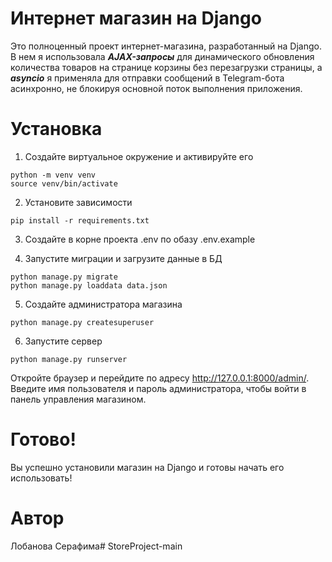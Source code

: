 

# Интернет магазин на Django

Это полноценный проект интернет-магазина, разработанный на Django.
В нем я использовала ***AJAX-запросы*** для динамического обновления количества товаров на странице корзины без перезагрузки страницы, а ***asyncio*** я применяла для отправки сообщений в Telegram-бота асинхронно, не блокируя основной поток выполнения приложения.

# Установка

1. Создайте виртуальное окружение и активируйте его
```
python -m venv venv
source venv/bin/activate
```
2. Установите зависимости
```
pip install -r requirements.txt
```
3. Создайте в корне проекта .env по обазу .env.example

4. Запустите миграции и загрузите данные в БД
```
python manage.py migrate
python manage.py loaddata data.json
```
5. Создайте администратора магазина
```
python manage.py createsuperuser
```
6. Запустите сервер
```
python manage.py runserver
```
Откройте браузер и перейдите по адресу http://127.0.0.1:8000/admin/. Введите имя пользователя и пароль администратора, чтобы войти в панель управления магазином.

# Готово!
Вы успешно установили магазин на Django и готовы начать его использовать!

# Автор
Лобанова Серафима#   S t o r e P r o j e c t - m a i n  
 